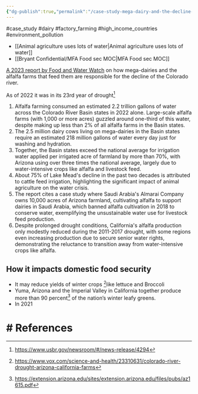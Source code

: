 ```yaml
---
{"dg-publish":true,"permalink":"/case-study-mega-dairy-and-the-decline-of-the-colorado-river/","created":"2024-03-21T14:14:36.000+00:00","updated":"2025-10-10T23:53:24.007+01:00"}
---
```


#case_study #dairy #factory_farming #high_income_countries #environment_pollution  

- [[Animal agriculture uses lots of water\|Animal agriculture uses lots of water]]
- [[Bryant Confidential/MFA Food sec MOC\|MFA Food sec MOC]] 

[A 2023 report by Food and Water Watch](https://www.foodandwaterwatch.org/2023/08/08/big-ag-is-draining-the-colorado-river-dry/#conclusion-and-recommendations) on how mega-dairies and the alfalfa farms that feed them are responsible for the decline of the Colorado river. 

As of 2022 it was in its 23rd year of drought[^2]

1. Alfalfa farming consumed an estimated 2.2 trillion gallons of water across the Colorado River Basin states in 2022 alone. Large-scale alfalfa farms (with 1,000 or more acres) guzzled around one-third of this water, despite making up less than 2% of all alfalfa farms in the Basin states.
2. The 2.5 million dairy cows living on mega-dairies in the Basin states require an estimated 218 million gallons of water every day just for washing and hydration.
3. Together, the Basin states exceed the national average for irrigation water applied per irrigated acre of farmland by more than 70%, with Arizona using over three times the national average, largely due to water-intensive crops like alfalfa and livestock feed.
4. About 75% of Lake Mead's decline in the past two decades is attributed to cattle feed irrigation, highlighting the significant impact of animal agriculture on the water crisis.
5. The report cites a case study where Saudi Arabia's Almarai Company owns 10,000 acres of Arizona farmland, cultivating alfalfa to support dairies in Saudi Arabia, which banned alfalfa cultivation in 2018 to conserve water, exemplifying the unsustainable water use for livestock feed production.
6. Despite prolonged drought conditions, California's alfalfa production only modestly reduced during the 2011-2017 drought, with some regions even increasing production due to secure senior water rights, demonstrating the reluctance to transition away from water-intensive crops like alfalfa.

## How it impacts domestic food security
- It may reduce yields of winter crops [^3]like lettuce and Broccoli
- Yuma, Arizona and the Imperial Valley in California together produce more than 90 percent[^1] of the nation’s winter leafy greens.
- In 2021 
# # References

[^1]: https://extension.arizona.edu/sites/extension.arizona.edu/files/pubs/az1615.pdf
[^2]: https://www.usbr.gov/newsroom/#/news-release/4294
[^3]: https://www.vox.com/science-and-health/23310631/colorado-river-drought-arizona-california-farms